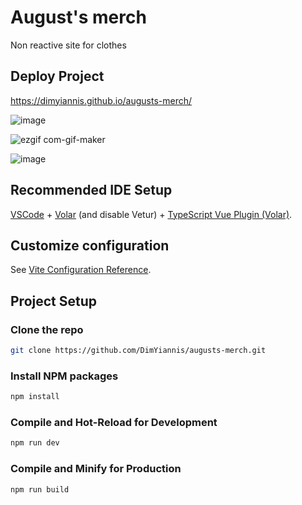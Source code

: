 # August's merch

Non reactive site for clothes

## Deploy Project
 https://dimyiannis.github.io/augusts-merch/
 
![image](https://user-images.githubusercontent.com/107484245/230052812-d1e7f34e-7ec2-45ff-93b8-ce98de91df43.png)
 
![ezgif com-gif-maker](https://user-images.githubusercontent.com/107484245/230095354-01ec829e-9739-4378-b59c-93aa74405911.gif)

![image](https://user-images.githubusercontent.com/107484245/230052597-e3c71749-bff8-4bcc-8cd9-84e33d17b81e.png)


## Recommended IDE Setup

[VSCode](https://code.visualstudio.com/) + [Volar](https://marketplace.visualstudio.com/items?itemName=Vue.volar) (and disable Vetur) + [TypeScript Vue Plugin (Volar)](https://marketplace.visualstudio.com/items?itemName=Vue.vscode-typescript-vue-plugin).

## Customize configuration

See [Vite Configuration Reference](https://vitejs.dev/config/).

## Project Setup

### Clone the repo
```sh
git clone https://github.com/DimYiannis/augusts-merch.git
```
### Install NPM packages
```sh
npm install
```


### Compile and Hot-Reload for Development

```sh
npm run dev
```

### Compile and Minify for Production

```sh
npm run build
```

